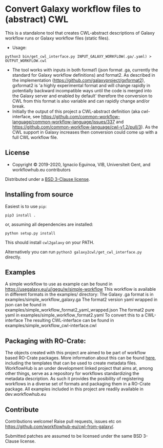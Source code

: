 # Convert Galaxy workflow files to (abstract) CWL

This is a standalone tool that creates CWL-abstract descriptions of Galaxy workflow runs or Galaxy workflow files (static files). 

 - Usage:
 ```
 python3 bin/get_cwl_interface.py INPUT_GALAXY_WORKFLOW(.ga/.yaml) > OUTPUT_WORKFLOW.cwl
 ```
 - The tool works with inputs in both format1 (json format .ga, currently the standard for Galaxy workflow definitions) and format2. As described in the implementation (https://github.com/galaxyproject/gxformat2), gxformat2 is 'a highly experimental format and will change rapidly in potentially backward incompatible ways until the code is merged into the Galaxy server and enabled by default' therefore the conversion to CWL from this format is also variable and can rapidly change and/or break.
 - Initially the output of this project a CWL-abstract definition (aka cwl-interface, see https://github.com/common-workflow-language/common-workflow-language/issues/337 and https://github.com/common-workflow-language/cwl-v1.2/pull/3). As the CWL support in Galaxy increases then conversion could come up with a full CWL workflow file.

## License

* Copyright © 2019-2020, Ignacio Eguinoa, VIB, Universiteit Gent, and workflowhub.eu contributors

Distributed under a [BSD 3-Clause license](https://github.com/workflowhub-eu/cwl-from-galaxy/blob/master/LICENSE).

## Installing from source

Easiest is to use `pip`:

    pip3 install .

or, assuming all dependencies are installed:

    python setup.py install

This should install `cwl2galaxy` on your PATH. 

Alternatively you can run `python3 galaxy2cwl/get_cwl_interface.py` directly.

<!--  

### Release procedure

vim setup.py ## update: version = "0.1.2",
git commit -m "Release 0.1.2" setup.py
git tag 0.1.2
rm dist/*
python setup.py bdist_wheel
twine upload --repository testpypi dist/*   ## for testing
twine upload dist/*   ## for testing

vim setup.py ## prepare for next:  version = "0.1.3-SNAPSHOT",
git commit -m "Prepare for 0.1.3" setup.py
git push --tags


See also https://packaging.python.org/tutorials/packaging-projects/
-->

## Examples
A simple workflow to use as example can be found in https://usegalaxy.eu/u/igegu/w/simple-workflow 
This workflow is available in different formats in the examples/ directory:
The Galaxy .ga format is in examples/simple_workflow_galaxy.ga
The format2 version yaml wrapped in json can be found in examples/simple_workflow_format2_yaml_wrapped.json
The format2 pure yaml in examples/simple_workflow_format2.yaml
To convert this to a CWL-interface 
The resulting CWL-interface can be found in examples/simple_workflow_cwl-interface.cwl

## Packaging with RO-Crate:
The objects created with this project are aimed to be part of workflow based RO-Crate packages. 
More information about this can be found [here](https://github.com/workflowhub-eu/about/wiki/Workflow-RO-Crate), including the templates that can be used to create metadata files.
WorkflowHub is an under development linked project that aims at, among other things, serve as a repository for workflows standardizing the metadata description. As such it provides the posibility of registering workflows in a diverse set of formats and packaging them in a RO-Crate package. 
All examples included in this project are readily available in dev.workflowhub.eu

## Contribute

Contributions welcome! Raise pull requests, issues etc on <https://github.com/workflowhub-eu/cwl-from-galaxy/>.

Submitted patches are assumed to be licensed under the same BSD 3-Clause license.
